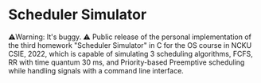 # Scheduler Simulator
⚠️Warning: It's buggy. ⚠️
Public release of the personal implementation of the third homework "Scheduler Simulator" in C for the OS course in NCKU CSIE, 2022, which is capable of simulating 3 scheduling algorithms, FCFS, RR with time quantum 30 ms, and Priority-based Preemptive scheduling while handling signals with a command line interface.
